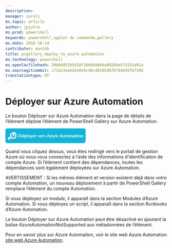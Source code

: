 ```yaml
---
description: 
manager: carolz
ms.topic: article
author: jpjofre
ms.prod: powershell
keywords: powershell,applet de commande,gallery
ms.date: 2016-10-14
contributor: manikb
title: psgallery_deploy_to_azure_automation
ms.technology: powershell
ms.openlocfilehash: 20b0dd53b5d10f36089a884a99209a575332a91a
ms.sourcegitcommit: c732e3ee6d2e0e9cd8c40105d6fbfd4d207b730d
translationtype: HT
---
```

<a name="deploy-to-azure-automation"></a>Déployer sur Azure Automation
===========================

Le bouton Déployer sur Azure Automation dans la page de détails de l’élément déploie l’élément de PowerShell Gallery sur Azure Automation.

![Bouton Déployer sur Azure Automation](Images/DeployToAzureAutomationButton.png)

Quand vous cliquez dessus, vous êtes redirigé vers le portail de gestion Azure où vous vous connectez à l’aide des informations d’identification de compte Azure.
Si l’élément contient des dépendances, toutes les dépendances sont également déployées sur Azure Automation.

AVERTISSEMENT : Si les mêmes élément et version existent déjà dans votre compte Automation, un nouveau déploiement à partir de PowerShell Gallery remplace l’élément du compte Automation.

Si vous déployez un module, il apparaît dans la section Modules d’Azure Automation.  Si vous déployez un script, il apparaît dans la section Runbooks d’Azure Automation.

Le bouton Déployer sur Azure Automation peut être désactivé en ajoutant la balise AzureAutomationNotSupported aux métadonnées de l’élément.

Pour en savoir plus sur Azure Automation, voir le site web Azure Automation [site web Azure Automation](http://azure.microsoft.com/en-us/services/automation/).

